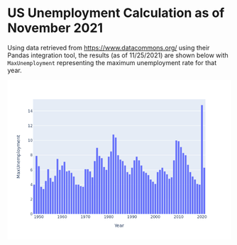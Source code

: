 # US Unemployment Calculation as of November 2021

Using data retrieved from https://www.datacommons.org/ using their Pandas integration tool, the results (as of 11/25/2021) are shown below with `MaxUnemployment` representing the maximum unemployment rate for that year. 

![unemployment_graph](outputs/ue_graph.png)

